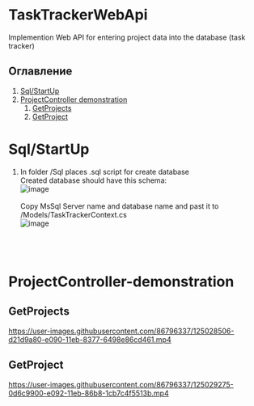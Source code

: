 # TaskTrackerWebApi
Implemention Web API for entering project data into the database (task tracker)

## Оглавление

1. [Sql/StartUp](#Sql/StartUp)
2. [ProjectController demonstration](#ProjectController-demonstration)
    1. [GetProjects](#GetProjects)
    2. [GetProject](#GetProject)
         

# Sql/StartUp
1) In folder /Sql places .sql script for create database </br>
Created database should have this schema: </br>
![image](https://user-images.githubusercontent.com/86796337/124998109-80571f00-e054-11eb-9994-5530c47a3ca7.png) </br> </br>
Copy MsSql Server name and database name and past it to /Models/TaskTrackerContext.cs </br>
![image](https://user-images.githubusercontent.com/86796337/125024831-3557fe80-e08a-11eb-8f7e-081ee04ee98b.png)
 </br> </br> </br> </br>






# ProjectController-demonstration

## GetProjects

https://user-images.githubusercontent.com/86796337/125028506-d21d9a80-e090-11eb-8377-6498e86cd461.mp4

## GetProject

https://user-images.githubusercontent.com/86796337/125029275-0d6c9900-e092-11eb-86b8-1cb7c4f5513b.mp4








